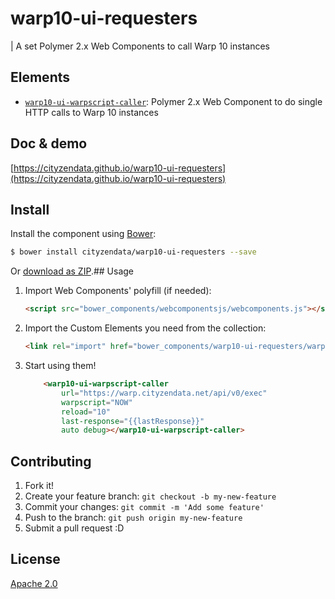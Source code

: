 # warp10-ui-requesters

| A set Polymer 2.x Web Components to call Warp 10 instances


## Elements

- [`warp10-ui-warpscript-caller`](https://github.com/cityzendata/warp10-ui-requesters/blob/master/warp10-ui-warpscript-caller.html):  Polymer 2.x Web Component to do single HTTP calls to Warp 10 instances


## Doc & demo

[https://cityzendata.github.io/warp10-ui-requesters](https://cityzendata.github.io/warp10-ui-requesters)


## Install

Install the component using [Bower](http://bower.io/):

```sh
$ bower install cityzendata/warp10-ui-requesters --save
```

Or [download as ZIP](https://github.com/cityzendata/warp10-ui-requesters/archive/gh-pages.zip).## Usage

1. Import Web Components' polyfill (if needed):

    ```html
    <script src="bower_components/webcomponentsjs/webcomponents.js"></script>
    ```

2. Import the Custom Elements you need from the collection:

    ```html
    <link rel="import" href="bower_components/warp10-ui-requesters/warp10-ui-warpscript-caller.html">
    ```

3. Start using them!

    ```html
        <warp10-ui-warpscript-caller
            url="https://warp.cityzendata.net/api/v0/exec"
            warpscript="NOW"
            reload="10"
            last-response="{{lastResponse}}"
            auto debug></warp10-ui-warpscript-caller>
    ```



## Contributing

1. Fork it!
2. Create your feature branch: `git checkout -b my-new-feature`
3. Commit your changes: `git commit -m 'Add some feature'`
4. Push to the branch: `git push origin my-new-feature`
5. Submit a pull request :D

## License

[Apache 2.0](http://opensource.org/licenses/Apache-2.0)
